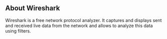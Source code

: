 ## About Wireshark
Wireshark is a free network protocol analyzer. It captures and displays sent and received live data from the network and allows to analyze this data using filters.